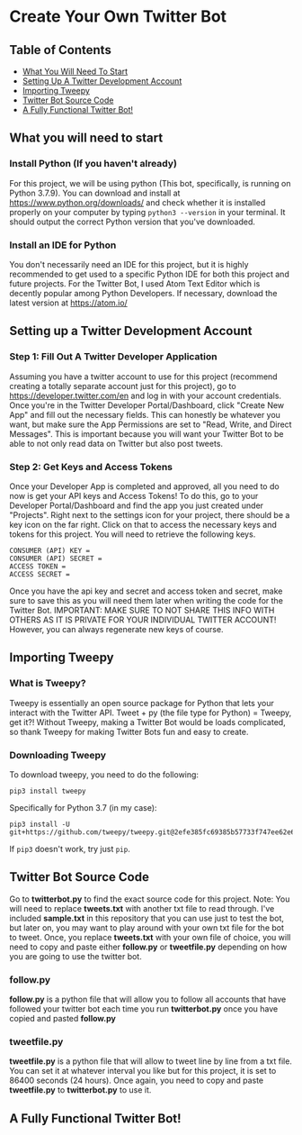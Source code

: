 # Create Your Own Twitter Bot
## Table of Contents
* [What You Will Need To Start](https://github.com/anish-jampana/Create-Your-Own-TwitterBot/blob/main/README.md#what-you-will-need-to-start)
* [Setting Up A Twitter Development Account](https://github.com/anish-jampana/Create-Your-Own-TwitterBot#setting-up-a-twitter-development-account)
* [Importing Tweepy](https://github.com/anish-jampana/Create-Your-Own-TwitterBot#importing-tweepy)
* [Twitter Bot Source Code](https://github.com/anish-jampana/Create-Your-Own-TwitterBot#twitter-bot-source-code)
* [A Fully Functional Twitter Bot!](https://github.com/anish-jampana/Create-Your-Own-TwitterBot#twitter-bot-source-code)

## What you will need to start
### Install Python (If you haven't already)
For this project, we will be using python (This bot, specifically, is running on Python 3.7.9). You can download and install at https://www.python.org/downloads/ and check whether it is installed properly on your computer by typing ```python3 --version``` in your terminal. It should output the correct Python version that you've downloaded.

### Install an IDE for Python 
You don't necessarily need an IDE for this project, but it is highly recommended to get used to a specific Python IDE for both this project and future projects. For the Twitter Bot, I used Atom Text Editor which is decently popular among Python Developers. If necessary, download the latest version at https://atom.io/

## Setting up a Twitter Development Account
### Step 1: Fill Out A Twitter Developer Application
Assuming you have a twitter account to use for this project (recommend creating a totally separate account just for this project), go to https://developer.twitter.com/en and log in with your account credentials. Once you're in the Twitter Developer Portal/Dashboard, click "Create New App" and fill out the necessary fields. This can honestly be whatever you want, but make sure the App Permissions are set to "Read, Write, and Direct Messages". This is important because you will want your Twitter Bot to be able to not only read data on Twitter but also post tweets.

### Step 2: Get Keys and Access Tokens
Once your Developer App is completed and approved, all you need to do now is get your API keys and Access Tokens! To do this, go to your Developer Portal/Dashboard and find the app you just created under "Projects". Right next to the settings icon for your project, there should be a key icon on the far right. Click on that to access the necessary keys and tokens for this project. You will need to retrieve the following keys.

```
CONSUMER (API) KEY = 
CONSUMER (API) SECRET = 
ACCESS TOKEN = 
ACCESS SECRET = 
```
Once you have the api key and secret and access token and secret, make sure to save this as you will need them later when writing the code for the Twitter Bot. 
IMPORTANT: MAKE SURE TO NOT SHARE THIS INFO WITH OTHERS AS IT IS PRIVATE FOR YOUR INDIVIDUAL TWITTER ACCOUNT! However, you can always regenerate new keys of course.

## Importing Tweepy
### What is Tweepy?
Tweepy is essentially an open source package for Python that lets your interact with the Twitter API. Tweet + py (the file type for Python) = Tweepy, get it?! Without Tweepy, making a Twitter Bot would be loads complicated, so thank Tweepy for making Twitter Bots fun and easy to create. 

### Downloading Tweepy
To download tweepy, you need to do the following:
```
pip3 install tweepy
```
Specifically for Python 3.7 (in my case):
```
pip3 install -U git+https://github.com/tweepy/tweepy.git@2efe385fc69385b57733f747ee62e6be12a1338b
```
If ```pip3``` doesn't work, try just ```pip```.

## Twitter Bot Source Code
Go to **twitterbot.py** to find the exact source code for this project. 
Note: You will need to replace **tweets.txt** with another txt file to read through. I've included **sample.txt** in this repository that you can use just to test the bot, but later on, you may want to play around with your own txt file for the bot to tweet. Once, you replace **tweets.txt** with your own file of choice, you will need to copy and paste either **follow.py** or **tweetfile.py** depending on how you are going to use the twitter bot.

### follow.py
**follow.py** is a python file that will allow you to follow all accounts that have followed your twitter bot each time you run **twitterbot.py** once you have copied and pasted **follow.py**

### tweetfile.py
**tweetfile.py** is a python file that will allow to tweet line by line from a txt file. You can set it at whatever interval you like but for this project, it is set to 86400 seconds (24 hours). Once again, you need to copy and paste **tweetfile.py** to **twitterbot.py** to use it.

## A Fully Functional Twitter Bot!
